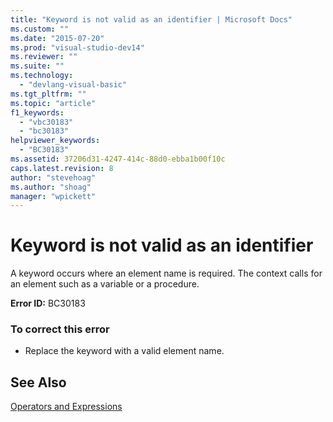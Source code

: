 ```yaml
---
title: "Keyword is not valid as an identifier | Microsoft Docs"
ms.custom: ""
ms.date: "2015-07-20"
ms.prod: "visual-studio-dev14"
ms.reviewer: ""
ms.suite: ""
ms.technology: 
  - "devlang-visual-basic"
ms.tgt_pltfrm: ""
ms.topic: "article"
f1_keywords: 
  - "vbc30183"
  - "bc30183"
helpviewer_keywords: 
  - "BC30183"
ms.assetid: 37206d31-4247-414c-88d0-ebba1b00f10c
caps.latest.revision: 8
author: "stevehoag"
ms.author: "shoag"
manager: "wpickett"
---
```

# Keyword is not valid as an identifier
A keyword occurs where an element name is required. The context calls for an element such as a variable or a procedure.  
  
 **Error ID:** BC30183  
  
### To correct this error  
  
-   Replace the keyword with a valid element name.  
  
## See Also  
 [Operators and Expressions](../../visual-basic/programming-guide/language-features/operators-and-expressions/index.md)